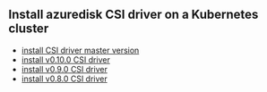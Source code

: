 ## Install azuredisk CSI driver on a Kubernetes cluster

 - [install CSI driver master version](./install-csi-driver-master.md)
 - [install v0.10.0 CSI driver](./install-csi-driver-v0.10.0.md)
 - [install v0.9.0 CSI driver](./install-csi-driver-v0.9.0.md)
 - [install v0.8.0 CSI driver](./install-csi-driver-v0.8.0.md)
